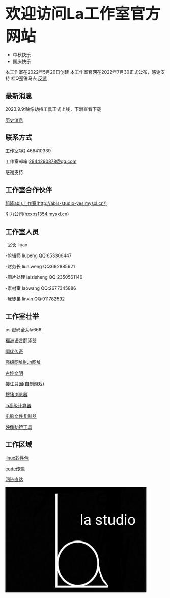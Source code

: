 <link rel="icon" type="image/x-icon" href="la-logo.ico">

## <font size=15>欢迎访问La工作室官方网站</font>

* 中秋快乐
* 国庆快乐

本工作室在2022年5月20日创建
本工作室官网在2022年7月30正式公布，感谢支持 栓Q歪锐马去
[反馈](https://docs.qq.com/form/page/DSEZJY0ViV3lhbGZu)

## 最新消息

2023.9.9:映像劫持工具正式上线，下滑查看下载

[历史消息](http://islastudio.github.io/LiShiXiaoXi.html)

## 联系方式

工作室QQ:466410339

工作室邮箱 2944290878@qq.com

感谢支持
## 工作室合作伙伴

[祁隆abls工作室(http://abls-studio-yes.mysxl.cn/)](http://abls-studio-yes.mysxl.cn/)

[引力公司(hxxps1354.mysxl.cn)](https://hxxps1354.mysxl.cn)

## 工作室人员
-室长   liuao

-剪辑师  liupeng QQ:653306447

-财务长  liuaiweng QQ:692885621

-图片处理 laizisheng QQ:2350561146

-素材室  laowang QQ:2677345886

-我徒弟 linxin QQ:911782592

## 工作室壮举
ps:密码全为la666

[福洲语言翻译器](FuZhoYuYanFanYiQi/fuzhoyuyanfanyiqi.html)

[啊佬传奇](ALaoChuanQi/alaochuanqi.html)

[高级网址ikun网址](GaoJiWangZhi/gaojiwangzhimimashurujiemian.html)

[古坤文明](https://www.bilibili.com/video/BV1Dt4y1L7zw?spm_id_from=333.999.0.0&vd_source=f7e9f30d92d28fa8cb9b5ccb93c6c27e)

[接住只因(自制游戏)](https://islastudio.github.io/ZiZhiYouXi/JieZhuZhiYin.html)

[搜猪浏览器](https://liuaozhengshuai.lanzoul.com/iCr2z0jytgji)

[la高级计算器](https://liuaozhengshuai.lanzoul.com/ilaMj07t2ked)

[电脑文件复制器](http://islastudio.github.io/ZiZhiRuanJian/WengJianCaZhaoGongJu.html)

[映像劫持工具](http://islastudio.github.io/ZiZhiRuanJian/YinXiangJeChiGongJu.html)

## 工作区域
[linux软件包](https://islastudio.github.io/Kali/RuanJianBao.html)

[code传输](https://islastudio.github.io/Kali/DaiMaChuanShu.html)

[网链直达](https://flowus.cn/share/310adb89-7707-4f71-8fdc-7369579de123)

![Alt text](lagzs2.jpg "la-logo")

